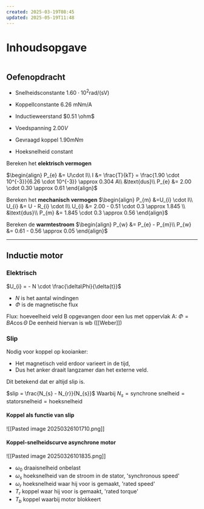```yaml
---
created: 2025-03-19T08:45
updated: 2025-05-19T11:48
---
```

# Inhoudsopgave

```toc
```

## Oefenopdracht	
- Snelheidsconstante $1.60 \cdot  10^{2}\text{rad/(sV)}$
- Koppellconstante $6.26$ $\text{mNm/A}$
- Inductieweerstand $0.51 \ohm$

- Voedspanning $2.00 V$
- Gevraagd koppel $1.90 mNm$
- Hoeksnelheid constant

Bereken het **elektrisch vermogen**

$\begin{align}
P_{e} &= U\cdot I\\
I &= \frac{T}{kT} = \frac{1.90 \cdot 10^{-3}}{6.26 \cdot 10^{-3}} \approx 0.304 A\\
&\text{dus}\\
P_{e} &= 2.00 \cdot 0.30 \approx 0.61
\end{align}$

Bereken het **mechanisch vermogen**
$\begin{align}
P_{m} &=U_{i} \cdot I\\
U_{i} &= U - R_{i} \cdot I\\
U_{i} &= 2.00 - 0.51 \cdot 0.3 \approx 1.845 \\
&\text{dus}\\
P_{m} &=  1.845 \cdot 0.3 \approx 0.56
\end{align}$

Bereken de **warmtestroom**
$\begin{align}
P_{w} &= P_{e} - P_{m}\\
P_{w} &= 0.61 - 0.56 \approx 0.05
\end{align}$

---

## Inductie motor

### Elektrisch
$U_{i} = - N \cdot \frac{\delta\Phi}{\delta{t}}$
- $N$ is het aantal windingen
- $\Phi$ is de magnetische flux 

Flux: hoeveelheid veld B opgevangen door een lus met oppervlak A:
$\Phi = BA \cos {\Theta}$
De eenheid hiervan is wb ([[Weber]])

### Slip
Nodig voor koppel op kooianker:
- Het magnetisch veld erdoor varieert in de tijd,
- Dus het anker draait langzamer dan het externe veld.

Dit betekend dat er altijd slip is.

$slip = \frac{N_{s} - N_{r}}{N_{s}}$
Waarbij $N_{s} = \text{synchrone snelheid} = \text{statorsnelheid} = \text{hoeksnelheid}$

#### Koppel als functie van slip

![[Pasted image 20250326101710.png]]

#### Koppel-snelheidscurve asynchrone motor

![[Pasted image 20250326101835.png]]

- $\omega_0$ draaisnelheid onbelast  
- $\omega_s$ hoeksnelheid van de stroom in de stator, 'synchronous speed'  
- $\omega_r$ hoeksnelheid waar hij voor is gemaakt, 'rated speed'  
- $T_r$ koppel waar hij voor is gemaakt, 'rated torque'  
- $T_b$ koppel waarbij motor blokkeert  

